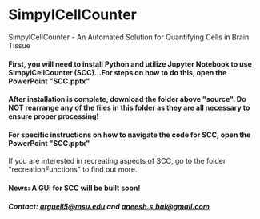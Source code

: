 # SimpylCellCounter
SimpylCellCounter - An Automated Solution for Quantifying Cells in Brain Tissue

#### First, you will need to install Python and utilize Jupyter Notebook to use SimpylCellCounter (SCC)...For steps on how to do this, open the PowerPoint "SCC.pptx"

#### After installation is complete, download the folder above "source". Do NOT rearrange any of the files in this folder as they are all necessary to ensure proper processing!

#### For specific instructions on how to navigate the code for SCC, open the PowerPoint "SCC.pptx"

If you are interested in recreating aspects of SCC, go to the folder "recreationFunctions" to find out more.


#### News: A GUI for SCC will be built soon!

##### Contact: arguell5@msu.edu and aneesh.s.bal@gmail.com
